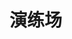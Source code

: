 # 演练场

<ExamplePlayground buttonName="点击变色" />

<script setup>
    import ExamplePlayground from '../components/ExamplePlayground.vue';
</script>
